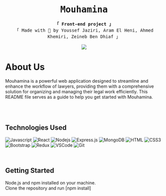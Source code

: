 <!-- Intro  -->
<h1 align="center">
        <samp><b>Mouhamina</b></samp>
</h1>

<p align="center"> 
  <samp>
   <b>「 Front-end project 」</b>
    <br>
    「 Made with 🤍 by Youssef Jaziri, Aram El Heni, Ahmed Khemiri, Zeineb Ben Dhiaf  」
    <br>
    <br>
    <!--<img src="https://media.tenor.com/edLpuIZZ4X4AAAAC/better-call-saul-breaking-bad.gif"></img>-->
    <img src="https://images.amcnetworks.com/ifc.com/wp-content/uploads/2014/05/drink-and-drive-saul.gif"></img>
  </samp>
</p>



<!-- About Section -->
 # About Us
 
<p>
 Mouhamina is a powerful web application designed to streamline and enhance the workflow of lawyers, providing them with a comprehensive solution for organizing and managing their legal work efficiently. This README file serves as a guide to help you get started with Mouhamina.

</p>

<br/>
<br/>

## Technologies Used

![Javascript](https://img.shields.io/badge/Javascript-F0DB4F?style=for-the-badge&labelColor=black&logo=javascript&logoColor=F0DB4F)
![React](https://img.shields.io/badge/-React-61DBFB?style=for-the-badge&labelColor=black&logo=react&logoColor=61DBFB)
![Nodejs](https://img.shields.io/badge/Nodejs-3C873A?style=for-the-badge&labelColor=black&logo=node.js&logoColor=3C873A)
![Express.js](https://img.shields.io/badge/Express.js-000000?style=for-the-badge&logo=express&logoColor=white)
![MongoDB](https://img.shields.io/badge/MongoDB-4EA94B?style=for-the-badge&logo=mongodb&logoColor=white)
![HTML](https://img.shields.io/badge/HTML5-E34F26?style=for-the-badge&logo=html5&logoColor=white)
![CSS3](https://img.shields.io/badge/CSS3-1572B6?style=for-the-badge&logo=css3&logoColor=white)
![Bootstrap](https://img.shields.io/badge/Bootstrap-563D7C?style=for-the-badge&logo=bootstrap&logoColor=white)
![Redux](https://img.shields.io/badge/Redux-593D88?style=for-the-badge&logo=redux&logoColor=white)
![VSCode](https://img.shields.io/badge/Visual_Studio-0078d7?style=for-the-badge&logo=visual%20studio&logoColor=white)
![Git](https://img.shields.io/badge/Git-F05032?style=for-the-badge&logo=git&logoColor=white)

<br/>

## Getting Started
Node.js and npm installed on your machine.<br>
Clone the repository and run [npm install]
